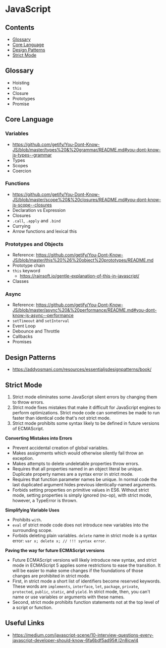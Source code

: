 JavaScript
==

## Contents

- [Glossary](#glossary)
- [Core Language](#core-language)
- [Design Patterns](#design-patterns)
- [Strict Mode](#strict-mode)

## Glossary

- Hoisting
- `this`
- Closure
- Prototypes
- Promise

## Core Language

### Variables

- https://github.com/getify/You-Dont-Know-JS/blob/master/types%20&%20grammar/README.md#you-dont-know-js-types--grammar
- Types
- Scopes
- Coercion

### Functions

- https://github.com/getify/You-Dont-Know-JS/blob/master/scope%20&%20closures/README.md#you-dont-know-js-scope--closures
- Declaration vs Expression
- Closures
- `.call`, `.apply` and `.bind`
- Currying
- Arrow functions and lexical this

### Prototypes and Objects

- Reference: https://github.com/getify/You-Dont-Know-JS/blob/master/this%20%26%20object%20prototypes/README.md
- Prototype chain
- `this` keyword
  - https://rainsoft.io/gentle-explanation-of-this-in-javascript/
- Classes

### Async

- Reference: https://github.com/getify/You-Dont-Know-JS/blob/master/async%20&%20performance/README.md#you-dont-know-js-async--performance
- `setTimeout` and `setInterval`
- Event Loop
- Debounce and Throttle
- Callbacks
- Promises

## Design Patterns

- https://addyosmani.com/resources/essentialjsdesignpatterns/book/

## Strict Mode

1. Strict mode eliminates some JavaScript silent errors by changing them to throw errors.
1. Strict mode fixes mistakes that make it difficult for JavaScript engines to perform optimizations. Strict mode code can sometimes be made to run faster than identical code that's not strict mode.
1. Strict mode prohibits some syntax likely to be defined in future versions of ECMAScript.

**Converting Mistakes into Errors**

- Prevent accidental creation of global variables.
- Makes assignments which would otherwise silently fail throw an exception.
- Makes attempts to delete undeletable properties throw errors.
- Requires that all properties named in an object literal be unique. Duplicate property names are a syntax error in strict mode.
- Requires that function parameter names be unique. In normal code the last duplicated argument hides previous identically-named arguments.
- Forbids setting properties on primitive values in ES6. Without strict mode, setting properties is simply ignored (no-op), with strict mode, however, a TypeError is thrown.

**Simplifying Variable Uses**
- Prohibits `with`.
- `eval` of strict mode code does not introduce new variables into the surrounding scope.
- Forbids deleting plain variables. `delete` name in strict mode is a syntax error: `var x; delete x; // !!! syntax error`.

**Paving the way for future ECMAScript versions**
- Future ECMAScript versions will likely introduce new syntax, and strict mode in ECMAScript 5 applies some restrictions to ease the transition. It will be easier to make some changes if the foundations of those changes are prohibited in strict mode.
- First, in strict mode a short list of identifiers become reserved keywords. These words are `implements`, `interface`, `let`, `package`, `private`, `protected`, `public`, `static`, and `yield`. In strict mode, then, you can't name or use variables or arguments with these names.
- Second, strict mode prohibits function statements not at the top level of a script or function.

## Useful Links

- https://medium.com/javascript-scene/10-interview-questions-every-javascript-developer-should-know-6fa6bdf5ad95#.l2n8icwl4
